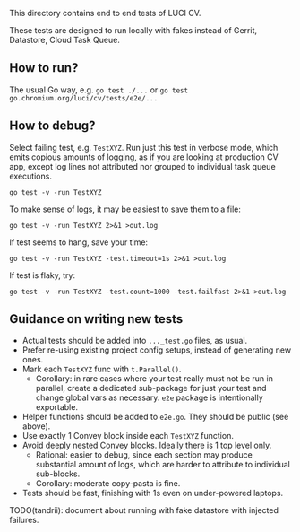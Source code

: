 This directory contains end to end tests of LUCI CV.

These tests are designed to run locally with fakes instead of Gerrit, Datastore,
Cloud Task Queue.


## How to run?

The usual Go way, e.g. `go test ./...` or `go test go.chromium.org/luci/cv/tests/e2e/...`

## How to debug?

Select failing test, e.g. `TestXYZ`. Run just this test in verbose mode,
which emits copious amounts of logging, as if you are looking at production CV
app, except log lines not attributed nor grouped to individual task queue
executions.

`go test -v -run TestXYZ`

To make sense of logs, it may be easiest to save them to a file:

`go test -v -run TestXYZ 2>&1 >out.log`

If test seems to hang, save your time:

`go test -v -run TestXYZ -test.timeout=1s 2>&1 >out.log`

If test is flaky, try:

`go test -v -run TestXYZ -test.count=1000 -test.failfast 2>&1 >out.log`


## Guidance on writing new tests

  * Actual tests should be added into `..._test.go` files, as usual.
  * Prefer re-using existing project config setups, instead of generating new
    ones.
  * Mark each `TestXYZ` func with `t.Parallel()`.
      * Corollary: in rare cases where your test really must not be run in
        parallel, create a dedicated sub-package for just your test and change
        global vars as necessary. `e2e` package is intentionally exportable.
  * Helper functions should be added to `e2e.go`. They should be public (see
    above).
  * Use exactly 1 Convey block inside each `TestXYZ` function.
  * Avoid deeply nested Convey blocks. Ideally there is 1 top level only.
      * Rational: easier to debug, since each section may produce substantial
        amount of logs, which are harder to attribute to individual sub-blocks.
      * Corollary: moderate copy-pasta is fine.
  * Tests should be fast, finishing with 1s even on under-powered laptops.

TODO(tandrii): document about running with fake datastore with injected
failures.
